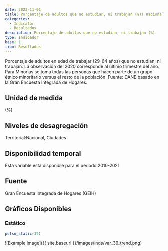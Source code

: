 ```yaml
---
date: 2023-11-01
title: Porcentaje de adultos que no estudian, ni trabajan (%)( nacional )
categories:
  - Indicator
  - Resultados
description: Porcentaje de adultos que no estudian, ni trabajan (%)
type: Indicador
base: 1
tipo: Resultados
--- 
```


Porcentaje de adultos en edad de trabajar (29-64 años) que no estudian, ni trabajan. La observación del 2020 corresponde al último trimestre del año. Para Minorias se toma todas las personas que hacen parte de un grupo étnico minoritario versus el resto de la población.
Fuente: DANE basado en la Gran Encuesta Integrada de Hogares.

## Unidad de medida
(%)

## Niveles de desagregación
Territorial:Nacional, Ciudades

## Disponibilidad temporal
Esta variable está disponible para el periodo 2010-2021

## Fuente
Gran Encuesta Integrada de Hogares (GEIH)

## Gráficos Disponibles

### Estático

``` R
pulso_static(39)
```

![Example image]({{ site.baseurl }}/images/inds/var_39_trend.png)